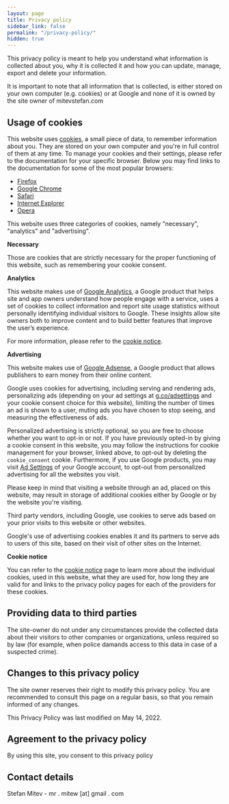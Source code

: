 ```yaml
---
layout: page
title: Privacy policy
sidebar_link: false
permalink: "/privacy-policy/"
hidden: true
---
```


This privacy policy is meant to help you understand what information is collected about you, why it is collected it and how you can update, manage, export and delete your information.

It is important to note that all information that is collected, is either stored on your own computer (e.g. cookies) or at Google and none of it is owned by the site owner of mitevstefan.com

## Usage of cookies

This website uses [cookies](/cookie-notice/), a small piece of data, to remember information about you. They are stored on your own computer and you're in full control of them at any time. To manage your cookies and their settings, please refer to the documentation for your specific browser. Below you may find links to the documentation for some of the most popular browsers:
-   [Firefox](https://support.mozilla.org/en-US/kb/enable-and-disable-cookies-website-preferences)
-   [Google Chrome](https://support.google.com/chrome/answer/95647)
-   [Safari](https://support.apple.com/en-ie/guide/safari/sfri11471/mac)
-   [Internet Explorer](https://support.microsoft.com/en-ie/help/17442/windows-internet-explorer-delete-manage-cookies)
-   [Opera](https://blogs.opera.com/news/2015/08/how-to-manage-cookies-in-opera/)

This website uses three categories of cookies, namely "necessary", "analytics" and "advertising".

**Necessary**

Those are cookies that are strictly necessary for the proper functioning of this website, such as remembering your cookie consent.

**Analytics**

This website makes use of [Google Analytics](https://analytics.google.com/analytics/academy/?hl=en_US), a Google product that helps site and app owners understand how people engage with a service, uses a set of cookies to collect information and report site usage statistics without personally identifying individual visitors to Google. These insights allow site owners both to improve content and to build better features that improve the user’s experience.

For more information, please refer to the [cookie notice](/cookie-notice/).

**Advertising** 

This website makes use of [Google Adsense](https://www.google.com/adsense/start/), a Google product that allows publishers to earn money from their online content.

Google uses cookies for advertising, including serving and rendering ads, personalizing ads (depending on your ad settings at [g.co/adsettings](https://g.co/adsettings) and your cookie consent choice for this website), limiting the number of times an ad is shown to a user, muting ads you have chosen to stop seeing, and measuring the effectiveness of ads.

Personalized advertising is strictly optional, so you are free to choose whether you want to opt-in or not. If you have previously opted-in by giving a cookie consent in this website, you may follow the instructions for cookie management for your browser, linked above, to opt-out by deleting the `cookie_consent` cookie. Furthermore, if you use Google products, you may visit [Ad Settings](https://www.google.com/settings/ads) of your Google account, to opt-out from personalized advertising for all the websites you visit.

Please keep in mind that visiting a website through an ad, placed on this website, may result in storage of additional cookies either by Google or by the website you're visiting.

Third party vendors, including Google, use cookies to serve ads based on your prior visits to this website or other websites.

Google's use of advertising cookies enables it and its partners to serve ads to users of this site, based on their visit of other sites on the Internet.

**Cookie notice** 

You can refer to the [cookie notice](/cookie-notice/) page to learn more about the individual cookies, used in this website, what they are used for, how long they are valid for and links to the privacy policy pages for each of the providers for these cookies.

## Providing data to third parties
The site-owner do not under any circumstances provide the collected data about their visitors to other companies or organizations, unless required so by law (for example, when police damands access to this data in case of a suspected crime).

## Changes to this privacy policy
The site owner reserves their right to modify this privacy policy. You are recommended to consult this page on a regular basis, so that you remain informed of any changes.

This Privacy Policy was last modified on May 14, 2022.

## Agreement to the privacy policy
By using this site, you consent to this privacy policy

## Contact details
Stefan Mitev - mr . mitew \[at\] gmail . com